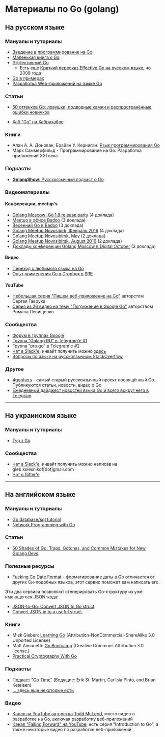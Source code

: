 # Материалы по Go (golang)

## На русском языке

### Мануалы и туториалы

- [Введение в программирование на Go][1]
- [Маленькая книга о Go][3]
- [Эффективный Go][2]
  - Есть еще [Краткий пересказ Effective Go на русском языке][4], но 2009 года
- [Go в примерах][25]
- [Разработка Web-приложений на языке Go][35]

### Статьи

- [50 оттенков Go: ловушки, подводные камни и распространённые ошибки новичков][6]

- [Хаб "Go" на Хабрахабре][37]

### Книги

- Алан А. А. Донован, Брайан У. Керниган: [Язык программирования Go][7]
- Марк Саммерфильд - Программирование на Go. Разработка приложений XXI века

### Подкасты

- [**GolangShow**: Русскоязычный подкаст о Go][20]

### Видеоматериалы

#### Конференции, meetup's

- [Golang Moscow: Go 1.8 release party][15] (4 доклада)
- [Meetup в офисе Badoo][16] (3 доклада)
- [Весенний Go в Badoo][17] (3 доклада)
- [Golang Meetup Novosibirk, Февраль 2016][21] (4 доклада)
- [Golang Meetup Novosibirsk, May][22] (2 доклада)
- [Golang Meetup Novosibirsk, August 2016][23] (2 доклада)
- [Доклады конференции Golang Moscow в Digital October][24] (3 доклада)

#### Видео

- [Переход с любимого языка на Go][18]
- [Опыт применения Go в Dropbox в SRE][19]

#### YouTube

- [Небольшая серия "Пишем веб-приложение на Go"][42] авторстом Сергея Гаврука
- [Серия из 26 видео на тему "Погружение в Google Go"][43] авторством Романа Левищенко

### Сообщества

- [Форум в группах Google][12]
- [Группа "Golang RU" в Telegram'e #1][8]
- [Группа "pro.go" в Telegram'e #2][9]
- [Чат в Slack'e][10], инвайт получить можно [здесь][11]
- [Вопросы по языку на русскоязычном StackOverflow][28]

### Другое

- [4gophers][26] - самый старый русскоязычный проект посвящённый Go. Публикуются статьи, новости, видео о Go.
- [Ежедневный дайджест новостей языка Go и всего вокруг него в Telegram][44]

---

## На украинском языке

### Мануалы и туториалы

- [Тур з Go][5]

### Сообщества

- [Чат в Slack'e][13], инвайт получить можно написав на gleb.kolesnikof[dot]gmail.com
- [Чат в Gitter'e][14]

---

## На английском языке

### Мануалы и туториалы

- [Go database/sql tutorial][29]
- [Network Programming with Go][36]

### Статьи

- [50 Shades of Go: Traps, Gotchas, and Common Mistakes for New Golang Devs][27]

### Полезные ресурсы

- [Fucking Go Date Format][30] - форматирование даты в Go отличается от других Си-подобных языков, этот сервис поможет вам написать его.

Эти два сервиса позволяют сгенерировать Go-структуру из уже имеющегося JSON-кода:

- [JSON-to-Go: Convert JSON to Go struct][31]
- [Convert JSON in to a useful struct.][32]

### Книги

- Miek Gieben: [Learning Go][33] (Attribution-NonCommercial-ShareAlike 3.0 Unported License)
- Matt Aimonetti: [Go Bootcamp][34] (Creative Commons Attribution 3.0 license.)
- [Practical Cryptography With Go][45]

### Подкасты

- [Подкаст "Go Time"][38] (Ведущие: Erik St. Martin, Carlisia Pinto, and Brian Ketelsen)
- [... здесь еще некоторые есть][39]

### Видео

- [Канал на YouTube авторства Todd McLeod][40], много видео о разработке на Go, включая разработку веб-приложений
- [Канал "Failing Forward" на YouTube][41], есть серия "Introduction to Go", а также некоторые видео по разработке веб-приложений

[1]: http://golang-book.ru/
[2]: https://github.com/Konstantin8105/Effective_Go_RU
[3]: https://sefus.ru/little-go-book/
[4]: http://eao197.narod.ru/desc/short_effective_go.html
[5]: https://go-tour-ua.appspot.com/welcome/1
[6]: https://habrahabr.ru/company/mailru/blog/314804
[7]: http://www.ozon.ru/context/detail/id/34671680/
[8]: https://t.me/gogolang
[9]: https://t.me/proGO
[10]: https://golang-ru.slack.com
[11]: http://4gophers.ru/slack
[12]: https://groups.google.com/forum/#!forum/Golang-ru
[13]: https://golang-ua.slack.com
[14]: https://gitter.im/dev-ua/go
[15]: https://www.youtube.com/playlist?list=PLknJ4Vr6efQEC9g8MIJopLmTZ0b_MXlYh 
[16]: https://www.youtube.com/playlist?list=PL3xVZC4USRNRD2U7ZASvzaUQdngBanrW1
[17]: https://www.youtube.com/playlist?list=PL3xVZC4USRNShnrPVbZAMJNTdA36TmNZv
[18]: https://www.youtube.com/watch?v=hy3JwgOvpII
[19]: https://www.youtube.com/watch?v=EWsXbsUBm-M
[20]: http://golangshow.com/
[21]: https://www.youtube.com/playlist?list=PLFGD2mcDssp3FtlKnuuL_-JJaErbV9k-L
[22]: https://www.youtube.com/playlist?list=PLFGD2mcDssp28SkI9_ZcJnlpunZNZ36mh
[23]: https://www.youtube.com/playlist?list=PLFGD2mcDssp2u73JtzqlmooVtN1eiTCk6
[24]: https://www.youtube.com/watch?v=OtRf5WC4qoE
[25]: https://gobyexample.ru/
[26]: http://4gophers.ru/
[27]: http://devs.cloudimmunity.com/gotchas-and-common-mistakes-in-go-golang/
[28]: https://ru.stackoverflow.com/questions/tagged/golang
[29]: http://go-database-sql.org/
[30]: http://fuckinggodateformat.com/
[31]: https://mholt.github.io/json-to-go/
[32]: http://json2struct.mervine.net/
[33]: https://archive.miek.nl/files/go/Learning-Go-latest.pdf
[34]: https://www.softcover.io/download/88e295ad/GoBootcamp/ebooks/GoBootcamp.pdf
[35]: https://github.com/asaskevich/build-web-application-with-golang_RU
[36]: https://jannewmarch.gitbooks.io/network-programming-with-go-golang-/
[37]: https://habrahabr.ru/hub/go/all/
[38]: https://changelog.com/gotime
[39]: https://github.com/golang/go/wiki/Podcasts
[40]: https://www.youtube.com/user/toddmcleod/videos
[41]: https://www.youtube.com/channel/UCqRfhD3bKs-6gc5lPh2fRVw/videos
[42]: https://www.youtube.com/playlist?list=PLGtcqyFrda9474GltUO-7S4KoJVcdLMp4
[43]: https://www.youtube.com/playlist?list=PLBOo6DBmP5V9CAXxxl6EZxZpMmT_4ZOca
[44]: https://t.me/awesomego
[45]: https://leanpub.com/gocrypto/read
